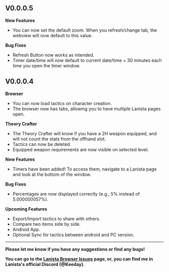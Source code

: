 ## V0.0.0.5

**New Features**
- You can now set the default zoom. When you refresh/change tab, the webview will now default to this value.

**Bug Fixes**
- Refresh Button now works as intended.
- Timer date/time will now default to current date/time + 30 minutes each time you open the timer window.

## V0.0.0.4

**Browser**
- You can now load tactics on character creation.
- The browser now has tabs, allowing you to have multiple Lanista pages open.


**Theory Crafter**
- The Theory Crafter will know if you have a 2H weapon equipped, and will not count the stats from the offhand slot.
- Tactics can now be deleted.
- Equipped weapon requirements are now visible on selected level.


**New Features**
- Timers have been added! To access them, navigate to a Lanista page and look at the bottom of the window.


**Bug Fixes**
- Percentages are now displayed correctly (e.g., 5% instead of 5.000000057%).

**Upcoming Features**
- Export/Import tactics to share with others.
- Compare two items side by side.
- Android App.
- Optional Sync for tactics between android and PC version.

** **

**Please let me know if you have any suggestions or find any bugs!**

**You can go to the [Lanista Browser Issues](https://github.com/keeday/LanistaBrowser/issues) page, or, you can find me in Lanista's official Discord (@Keeday).**
